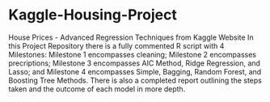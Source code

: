 # Kaggle-Housing-Project
House Prices - Advanced Regression Techniques from Kaggle Website
In this Project Repository there is a fully commented R script with 4 Milestones: Milestone 1 encompasses cleaning; Milestone 2 encompasses precriptions; Milestone 3 encompasses AIC Method, Ridge Regression, and Lasso; and Milestone 4 encompasses Simple, Bagging, Random Forest, and Boosting Tree Methods. There is also a completed report outlining the steps taken and the outcome of each model in more depth.
